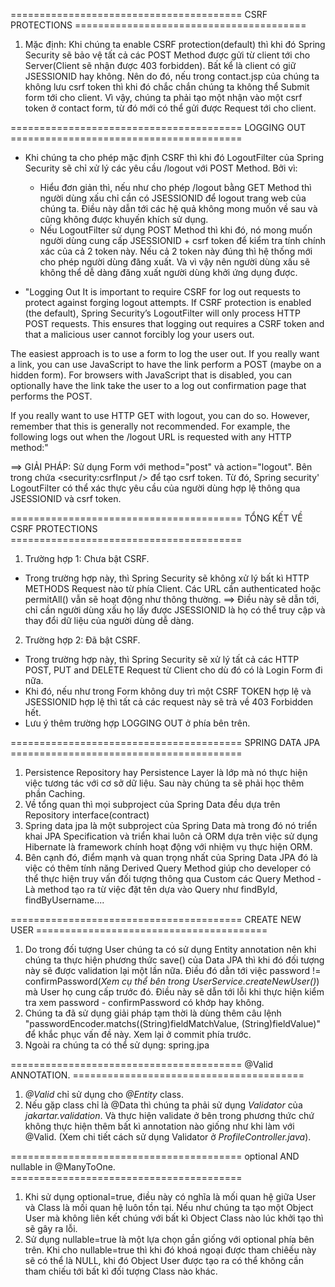 ======================================== CSRF PROTECTIONS ========================================
1. Mặc định: Khi chúng ta enable CSRF protection(default) thì khi đó Spring Security sẽ bảo vệ tất cả các POST Method được gửi từ client tới cho Server(Client sẽ nhận được 403 forbidden). Bất kể là client có giữ JSESSIONID hay không. Nên do đó, nếu trong contact.jsp của chúng ta không lưu csrf token thì khi đó chắc chắn chúng ta không thể Submit form tới cho client. Vì vậy, chúng ta phải tạo một nhận vào một csrf token ở contact form, từ đó mới có thể gửi được Request tới cho client.


======================================== LOGGING OUT ========================================
- Khi chúng ta cho phép mặc định CSRF thì khi đó LogoutFilter của Spring Security sẽ chỉ xử lý các yêu cầu /logout với POST Method. Bởi vì:
  - Hiểu đơn giản thì, nếu như cho phép /logout bằng GET Method thì người dùng xấu chỉ cần có JSESSIONID để logout trang web của chúng ta. Điều này dẫn tới các hệ quả không mong muốn về sau và cũng không được khuyến khích sử dụng.
  - Nếu LogoutFilter sử dụng POST Method thì khi đó, nó mong muốn người dùng cung cấp JSESSIONID + csrf token để kiểm tra tính chính xác của cả 2 token này. Nếu cả 2 token này đúng thì hệ thống mới cho phép người dùng đăng xuất. Và vì vậy nên người dùng xấu sẽ không thể dễ dàng đăng xuất người dùng khởi ứng dụng được.
 
- "Logging Out
It is important to require CSRF for log out requests to protect against forging logout attempts. If CSRF protection is enabled (the default), Spring Security’s LogoutFilter will only process HTTP POST requests. This ensures that logging out requires a CSRF token and that a malicious user cannot forcibly log your users out.

The easiest approach is to use a form to log the user out. If you really want a link, you can use JavaScript to have the link perform a POST (maybe on a hidden form). For browsers with JavaScript that is disabled, you can optionally have the link take the user to a log out confirmation page that performs the POST.

If you really want to use HTTP GET with logout, you can do so. However, remember that this is generally not recommended. For example, the following logs out when the /logout URL is requested with any HTTP method:"

==> GIẢI PHÁP: Sử dụng Form với method="post" và action="logout". Bên trong chứa <security:csrfInput /> để tạo csrf token. Từ đó, Spring security' LogoutFilter có thể xác thực yêu cầu của người dùng hợp lệ thông qua JSESSIONID và csrf token.

======================================== TỔNG KẾT VỀ CSRF PROTECTIONS ========================================
1. Trường hợp 1: Chưa bật CSRF.
- Trong trường hợp này, thì Spring Security sẽ không xử lý bất kì HTTP METHODS Request nào từ phía Client. Các URL cần authenticated hoặc permitAll() vẫn sẽ hoạt động như thông thường.
==> Điều này sẽ dẫn tới, chỉ cần người dùng xấu họ lấy được JSESSIONID là họ có thể truy cập và thay đổi dữ liệu của người dùng dễ dàng.
2. Trường hợp 2: Đã bật CSRF.
- Trong trường hợp này, thì Spring Security sẽ xử lý tất cả các HTTP POST, PUT and DELETE Request từ Client cho dù đó có là Login Form đi nữa.
- Khi đó, nếu như trong Form không duy trì một CSRF TOKEN hợp lệ và JSESSIONID hợp lệ thì tất cả các request này sẽ trả về 403 Forbidden hết.
- Lưu ý thêm trường hợp LOGGING OUT ở phía bên trên.


======================================== SPRING DATA JPA ========================================
1. Persistence Repository hay Persistence Layer là lớp mà nó thực hiện việc tương tác với cơ sở dữ liệu. Sau này chúng ta sẽ phải học thêm phần Caching.
2. Về tổng quan thì mọi subproject của Spring Data đều dựa trên Repository interface(contract)
2. Spring data jpa là một subproject của Spring Data mà trong đó nó triển khai JPA Specification và triển khai luôn cả ORM dựa trên việc sử dụng Hibernate là framework chính hoạt động với nhiệm vụ thực hiện ORM. 
3. Bên cạnh đó, điểm mạnh và quan trọng nhất của Spring Data JPA đó là việc có thêm tính năng Derived Query Method giúp cho developer có thể thực hiện truy vấn đối tượng thông qua Custom các Query Method - Là method tạo ra từ việc đặt tên dựa vào Query như findById, findByUsername....


======================================== CREATE NEW USER ========================================
1. Do trong đối tượng User chúng ta có sử dụng Entity annotation nên khi chúng ta thực hiện phương thức save() của Data JPA thì khi đó đối tượng này sẽ được validation lại một lần nữa. Điều đó dẫn tới việc password != confirmPassword(_Xem cụ thể bên trong UserService.createNewUser()_) mà User họ cung cấp trước đó. Điều này sẽ dẫn tới lỗi khi thực hiện kiểm tra xem password - confirmPassword có khớp hay không.
2. Chúng ta đã sử dụng giải pháp tạm thời là dùng thêm câu lệnh "passwordEncoder.matchs((String)fieldMatchValue, (String)fieldValue)" để khắc phục vấn đề này. Xem lại ở commit phía trước.
3. Ngoài ra chúng ta có thể sử dụng: spring.jpa

======================================== @Valid ANNOTATION. ========================================
1. _@Valid_ chỉ sử dụng cho _@Entity_ class.
2. Nếu gặp class chỉ là @Data thì chúng ta phải sử dụng _Validator_ của _jakartar.validation_. Và thực hiện validate ở bên trong phương thức chứ không thực hiện thêm bất kì annotation nào giống như khi làm với @Valid. (Xem chi tiết cách sử dụng Validator ở _ProfileController.java_).

======================================== optional AND nullable in @ManyToOne. ========================================
1. Khi sử dụng optional=true, điều này có nghĩa là mối quan hệ giữa User và Class là mối quan hệ luôn tồn tại. Nếu như chúng ta tạo một Object User mà không liên kết chúng với bất kì Object Class nào lúc khởi tạo thì sẽ gây ra lỗi.
2. Sử dụng nullable=true là một lựa chọn gần giống với optional phía bên trên. Khi cho nullable=true thì khi đó khoá ngoại được tham chiêếu này sẽ có thể là NULL, khi đó Object User được tạo ra có thể không cần tham chiếu tới bất kì đối tượng Class nào khác.
